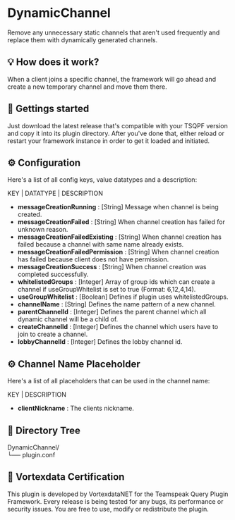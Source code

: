 # DynamicChannel
Remove any unnecessary static channels that aren't used frequently and replace them with dynamically generated channels. 

## 💡 How does it work?

When a client joins a specific channel, the framework will go ahead and create a new temporary channel and move them there.

## 🚀 Gettings started

Just download the latest release that's compatible with your TSQPF version and copy it into its plugin directory. After you've done that, either reload or restart your framework instance in order to get it loaded and initiated.

## ⚙️ Configuration

Here's a list of all config keys, value datatypes and a description:

KEY | DATATYPE | DESCRIPTION

- **messageCreationRunning** : [String] Message when channel is being created.
- **messageCreationFailed** : [String] When channel creation has failed for unknown reason.
- **messageCreationFailedExisting** : [String] When channel creation has failed because a channel with same name already exists.
- **messageCreationFailedPermission** : [String] When channel creation has failed because client does not have permission.
- **messageCreationSuccess** : [String] When channel creation was completed successfully.
- **whitelistedGroups** : [Integer] Array of group ids which can create a channel if useGroupWhitelist is set to true (Format: 6,12,4,14).
- **useGroupWhitelist** : [Boolean] Defines if plugin uses whitelistedGroups.
- **channelName** : [String] Defines the name pattern of a new channel.
- **parentChannelId** : [Integer] Defines the parent channel which all dynamic channel will be a child of.
- **createChannelId** : [Integer] Defines the channel which users have to join to create a channel.
- **lobbyChannelId** : [Integer] Defines the lobby channel id.

## ⚙️ Channel Name Placeholder

Here's a list of all placeholders that can be used in the channel name:

KEY | DESCRIPTION

- **clientNickname** : The clients nickname.


## 📁 Directory Tree

DynamicChannel/<br>
└── plugin.conf<br>

## 📜 Vortexdata Certification

This plugin is developed by VortexdataNET for the Teamspeak Query Plugin Framework. Every release is being tested for any bugs, its performance or security issues. You are free to use, modify or redistribute the plugin.
